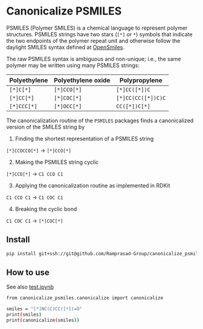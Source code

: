 # Canonicalize PSMILES 

PSMILES (Polymer SMILES) is a chemical language to represent polymer structures. PSMILES strings have two stars (`[*]` or `*`) symbols that indicate the two endpoints of the polymer repeat unit and otherwise follow the daylight SMILES syntax defined at [OpenSmiles](http://opensmiles.org/opensmiles.html). 

The raw PSMILES syntax is ambiguous and non-unique; i.e., the same polymer may be written using many PSMILES strings:

Polyethylene | Polyethylene oxide | Polypropylene |
|-|-|-|
| `[*]C[*]`   | `[*]CCO[*]` | `[*]CC([*])C` | 
| `[*]CC[*]`  | `[*]COC[*]` | `[*]CC(CC([*])C)C` | 
| `[*]CCC[*]` | `[*]OCC[*]` | `CC([*])C[*]` | 

The canonicalization routine of the `PSMILES` packages finds a canonicalized version of the SMILES string by

1. Finding the shortest representation of a PSMILES string 

`[*]CCOCCO[*]` ->  `[*]CCO[*]`

2. Making the PSMILES string cyclic

`[*]CCO[*]` -> `C1 CCO C1`

3. Applying the canonicalization routine as implemented in RDKit

`C1 CCO C1` -> `C1 COC C1`

4. Breaking the cyclic bond

`C1 COC C1` -> `[*]COC[*]`

## Install 

```bash
pip install git+ssh://git@github.com/Ramprasad-Group/canonicalize_psmiles.git
```

## How to use

See also [test.ipynb](tests/test.ipynb)

```bash
from canonicalize_psmiles.canonicalize import canonicalize

smiles = "[*]NC(C)CC([*])=O"
print(smiles)
print(canonicalize(smiles))
```

